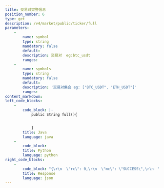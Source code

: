 ```yaml
---
title: 交易对完整信息
position_number: 6
type: get
description: /v4/market/public/ticker/full
parameters:
    -
        name: symbol
        type: string
        mandatory: false
        default:
        description: 交易对  eg:btc_usdt
        ranges:
    -
        name: symbols
        type: string
        mandatory: false
        default:
        description: '交易对集合 eg: ["BTC_USDT", "ETH_USDT"]'
        ranges:
content_markdown:
left_code_blocks:
    -
        code_block: |-
            public String full(){


            }
        title: Java
        language: java
    -
        code_block:
        title: Python
        language: python
right_code_blocks:
    -
        code_block: "{\r\n  \"rc\": 0,\r\n  \"mc\": \"SUCCESS\",\r\n  \"ma\": [],\r\n  \"result\": [\r\n    {\r\n      \"s\": \"btc_usdt\",     //交易对(symbol)\r\n      \"t\": 1661856036925,  //时间(time)\r\n      \"cv\": \"0.0000\",      //价格变动(change value)\r\n      \"cr\": \"0.00\",        //价格变动百分比(change rate)\r\n      \"o\": \"9000.0000\",    //最早一笔(open)\r\n      \"l\": \"9000.0000\",    //最低(low)\r\n      \"h\": \"9000.0000\",    //最高(high)\r\n      \"c\": \"9000.0000\",    //最后一笔(close)\r\n      \"q\": \"0.0136\",       //成交量(quantity)\r\n      \"v\": \"122.9940\",     //成交额(volume)\r\n      \"ap\": null,          //asks price(卖一价)\r\n      \"aq\": null,          //asks qty(卖一量)\r\n      \"bp\": null,           //bids price(买一价)\r\n      \"bq\": null           //bids qty(买一量)\r\n    }\r\n  ]\r\n}"
        title: Response
        language: json
---
```

